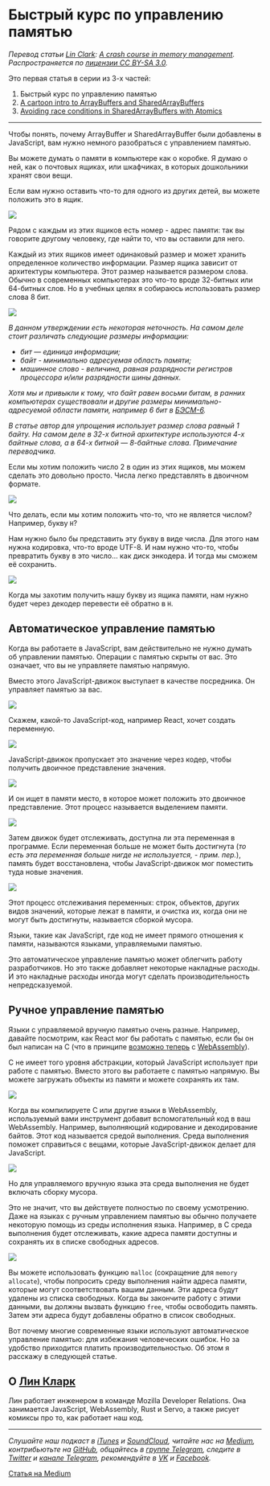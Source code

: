 # Быстрый курс по управлению памятью
*Перевод статьи [Lin Clark](http://code-cartoons.com/): [A crash course in memory management](https://hacks.mozilla.org/2017/06/a-crash-course-in-memory-management/). Распространяется по [лицензии CC BY-SA 3.0](https://creativecommons.org/licenses/by-sa/3.0/).*


Это первая статья в серии из 3-х частей:

1. Быстрый курс по управлению памятью
2. [A cartoon intro to ArrayBuffers and SharedArrayBuffers](https://hacks.mozilla.org/2017/06/a-cartoon-intro-to-arraybuffers-and-sharedarraybuffers/)
3. [Avoiding race conditions in SharedArrayBuffers with Atomics](https://hacks.mozilla.org/2017/06/avoiding-race-conditions-in-sharedarraybuffers-with-atomics/)

---

Чтобы понять, почему ArrayBuffer и SharedArrayBuffer были добавлены в JavaScript, вам нужно немного разобраться c управлением памятью.

Вы можете думать о памяти в компьютере как о коробке. Я думаю о ней, как о почтовых ящиках, или шкафчиках, в которых дошкольники хранят свои вещи.

Если вам нужно оставить что-то для одного из других детей, вы можете положить это в ящик.

![](https://2r4s9p1yi1fa2jd7j43zph8r-wpengine.netdna-ssl.com/files/2017/06/01_01.png)

Рядом с каждым из этих ящиков есть номер - адрес памяти: так вы говорите другому человеку, где найти то, что вы оставили для него.

Каждый из этих ящиков имеет одинаковый размер и может хранить определенное количество информации. Размер ящика зависит от архитектуры компьютера. Этот размер называется размером слова. Обычно в современных компьютерах это что-то вроде 32-битных или 64-битных слов. Но в учебных целях я собираюсь использовать размер слова 8 бит.

![](https://2r4s9p1yi1fa2jd7j43zph8r-wpengine.netdna-ssl.com/files/2017/06/01_02.png)

*В данном утверждении есть некоторая неточность. На самом деле стоит различать следующие размеры информации:*

- *бит — единица информации;*
- *байт - минимально адресуемая область памяти;*
- *машинное слово - величина, равная разрядности регистров процессора и/или разрядности шины данных.*

*Хотя мы и привыкли к тому, что байт равен восьми битам, в ранних компьютерах существовали и другие размеры минимально-адресуемой области памяти, например 6 бит в [БЭСМ-6](https://ru.wikipedia.org/wiki/%D0%91%D0%AD%D0%A1%D0%9C-6).*

*В статье автор для упрощения использует размер слова равный 1 байту. На самом деле в 32-х битной архитектуре используются 4-х байтные слова, а в 64-х битной — 8-байтные слова. Примечание переводчика.*

Если мы хотим положить число 2 в один из этих ящиков, мы можем сделать это довольно просто. Числа легко представлять в двоичном формате.

![](https://2r4s9p1yi1fa2jd7j43zph8r-wpengine.netdna-ssl.com/files/2017/06/01_03.png)

Что делать, если мы хотим положить что-то, что не является числом? Например, букву `H`?

Нам нужно было бы представить эту букву в виде числа. Для этого нам нужна кодировка, что-то вроде UTF-8. И нам нужно что-то, чтобы превратить букву в это число... как диск энкодера. И тогда мы сможем её сохранить.

![](https://hacks.mozilla.org/files/2017/06/01_04-768x425.png)

Когда мы захотим получить нашу букву из ящика памяти, нам нужно будет через декодер перевести её обратно в `H`.

## Автоматическое управление памятью
Когда вы работаете в JavaScript, вам действительно не нужно думать об управлении памятью. Операции с памятью скрыты от вас. Это означает, что вы не управляете памятью напрямую.

Вместо этого JavaScript-движок выступает в качестве посредника. Он управляет памятью за вас.

![](https://2r4s9p1yi1fa2jd7j43zph8r-wpengine.netdna-ssl.com/files/2017/06/01_05.png)

Скажем, какой-то JavaScript-код, например React, хочет создать переменную.

![](https://2r4s9p1yi1fa2jd7j43zph8r-wpengine.netdna-ssl.com/files/2017/06/01_06.png)

JavaScript-движок пропускает это значение через кодер, чтобы получить двоичное представление значения.

![](https://hacks.mozilla.org/files/2017/06/01_07-768x568.png)

И он ищет в памяти место, в которое может положить это двоичное представление. Этот процесс называется выделением памяти.

![](https://2r4s9p1yi1fa2jd7j43zph8r-wpengine.netdna-ssl.com/files/2017/06/01_08.png)

Затем движок будет отслеживать, доступна ли эта переменная в программе. Если переменная больше не может быть достигнута (*то есть эта переменная больше нигде не используется, - прим. пер.*), память будет восстановлена, чтобы JavaScript-движок мог поместить туда новые значения.

![](https://hacks.mozilla.org/files/2017/06/01_09-768x582.png)

Этот процесс отслеживания переменных: строк, объектов, других видов значений, которые лежат в памяти, и очистка их, когда они не могут быть достигнуты, называется сборкой мусора.

Языки, такие как JavaScript, где код не имеет прямого отношения к памяти, называются языками, управляемыми памятью.

Это автоматическое управление памятью может облегчить работу разработчиков. Но это также добавляет некоторые накладные расходы. И это накладные расходы иногда могут сделать производительность непредсказуемой.

## Ручное управление памятью
Языки с управляемой вручную памятью очень разные. Например, давайте посмотрим, как React мог бы работать с памятью, если бы он был написан на C (что в принципе [возможно теперь](https://www.youtube.com/watch?v=3GHJ4cbxsVQ) с [WebAssembly](https://hacks.mozilla.org/2017/02/a-cartoon-intro-to-webassembly/)).

C не имеет того уровня абстракции, который JavaScript использует при работе с памятью. Вместо этого вы работаете с памятью напрямую. Вы можете загружать объекты из памяти и можете сохранять их там.

![](https://2r4s9p1yi1fa2jd7j43zph8r-wpengine.netdna-ssl.com/files/2017/06/01_10.png)

Когда вы компилируете C или другие языки в WebAssembly, используемый вами инструмент добавит вспомогательный код в ваш WebAssembly. Например, выполняющий кодирование и декодирование байтов. Этот код называется средой выполнения. Среда выполнения поможет справиться с вещами, которые JavaScript-движок делает для JavaScript.

![](https://2r4s9p1yi1fa2jd7j43zph8r-wpengine.netdna-ssl.com/files/2017/06/01_11.png)

Но для управляемого вручную языка эта среда выполнения не будет включать сборку мусора.

Это не значит, что вы действуете полностью по своему усмотрению. Даже на языках с ручным управлением памятью вы обычно получаете некоторую помощь из среды исполнения языка. Например, в C среда выполнения будет отслеживать, какие адреса памяти доступны и сохранять их в списке свободных адресов.

![](https://2r4s9p1yi1fa2jd7j43zph8r-wpengine.netdna-ssl.com/files/2017/06/01_12.png)

Вы можете использовать функцию `malloc` (сокращение для `memory allocate`), чтобы попросить среду выполнения найти адреса памяти, которые могут соответствовать вашим данным. Эти адреса будут удалены из списка свободных. Когда вы закончите работу с этими данными, вы должны вызвать функцию `free`, чтобы освободить память. Затем эти адреса будут добавлены обратно в список свободных.

Вот почему многие современные языки используют автоматическое управление памятью: для избежания человеческих ошибок. Но за удобство приходится платить производительностью. Об этом я расскажу в следующей статье.

## О [Лин Кларк](http://code-cartoons.com/)
Лин работает инженером в команде Mozilla Developer Relations. Она занимается JavaScript, WebAssembly, Rust и Servo, а также рисует комиксы про то, как работает наш код.

---

*Слушайте наш подкаст в [iTunes](https://itunes.apple.com/ru/podcast/девшахта/id1226773343) и [SoundCloud](https://soundcloud.com/devschacht), читайте нас на [Medium](https://medium.com/devschacht), контрибьютьте на [GitHub](https://github.com/devSchacht), общайтесь в [группе Telegram](https://t.me/devSchacht), следите в [Twitter](https://twitter.com/DevSchacht) и [канале Telegram](https://t.me/devSchachtChannel), рекомендуйте в [VK](https://vk.com/devschacht) и [Facebook](https://www.facebook.com/devSchacht).*

[Статья на Medium](https://medium.com/devschacht/a-crash-course-in-memory-management-b4863e000a5f)
